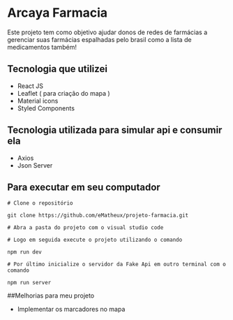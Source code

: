 # Arcaya Farmacia
Este projeto tem como objetivo ajudar donos de redes de farmácias a gerenciar suas farmácias espalhadas pelo brasil como a lista de medicamentos também!

## Tecnologia que utilizei

- React JS
- Leaflet ( para criação do mapa )
- Material icons
- Styled Components

## Tecnologia utilizada para simular api e consumir ela

- Axios
- Json Server

## Para executar em seu computador 

```
# Clone o repositório

git clone https://github.com/eMatheux/projeto-farmacia.git

# Abra a pasta do projeto com o visual studio code

# Logo em seguida execute o projeto utilizando o comando

npm run dev

# Por último inicialize o servidor da Fake Api em outro terminal com o comando

npm run server
```

##Melhorias para meu projeto

- Implementar os marcadores no mapa



